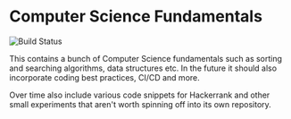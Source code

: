 # Computer Science Fundamentals

![Build Status](https://github.com/burrt/cs-fundamentals/workflows/CI/badge.svg?branch=master)

This contains a bunch of Computer Science fundamentals such as sorting and searching algorithms, data structures etc. In the future it should also incorporate coding best practices, CI/CD and more.

Over time also include various code snippets for Hackerrank and other small experiments that aren't worth spinning off into its own repository.

